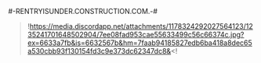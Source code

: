 #-RENTRYISUNDER.CONSTRUCTION.COM.-#

>!https://media.discordapp.net/attachments/1178324292027564123/1235241701648502904/7ee08fad953cae55633499c56c66374c.jpg?ex=6633a7fb&is=6632567b&hm=7faab94185827edb6ba418a8dec65a530cbb93f130154fd3c9e373dc62347dc8&<!

